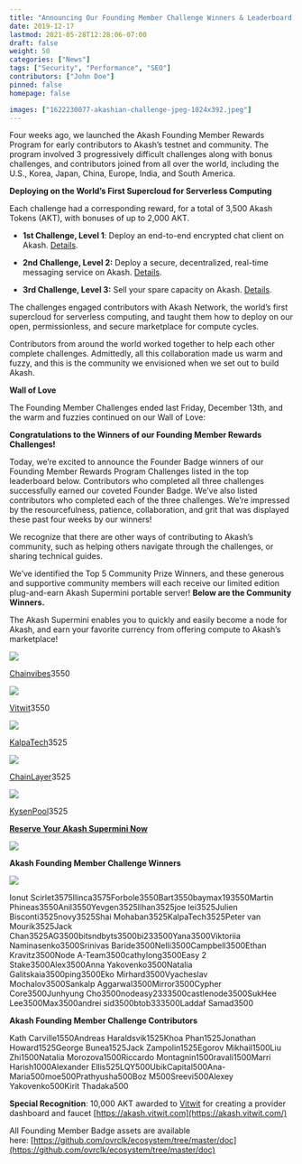 ```yaml
---
title: "Announcing Our Founding Member Challenge Winners & Leaderboard!"
date: 2019-12-17
lastmod: 2021-05-28T12:28:06-07:00
draft: false
weight: 50
categories: ["News"]
tags: ["Security", "Performance", "SEO"]
contributors: ["John Doe"]
pinned: false
homepage: false

images: ["1622230077-akashian-challenge-jpeg-1024x392.jpeg"]
---
```

Four weeks ago, we launched the Akash Founding Member Rewards Program for early contributors to Akash’s testnet and community. The program involved 3 progressively difficult challenges along with bonus challenges, and contributors joined from all over the world, including the U.S., Korea, Japan, China, Europe, India, and South America.  
  
**Deploying on the World’s First Supercloud for Serverless Computing**  
  
Each challenge had a corresponding reward, for a total of 3,500 Akash Tokens (AKT), with bonuses of up to 2,000 AKT.  

*   **1st Challenge, Level 1**: Deploy an end-to-end encrypted chat client on Akash. [Details](https://github.com/ovrclk/ecosystem/blob/master/founders/level1/README.md).
    
*   **2nd Challenge, Level 2:** Deploy a secure, decentralized, real-time messaging service on Akash. [Details](https://github.com/ovrclk/ecosystem/blob/master/founders/level2/README.md).
    
*   **3rd Challenge, Level 3:** Sell your spare capacity on Akash. [Details](https://github.com/ovrclk/ecosystem/blob/master/founders/level3/README.md).
    

The challenges engaged contributors with Akash Network, the world’s first supercloud for serverless computing, and taught them how to deploy on our open, permissionless, and secure marketplace for compute cycles.   
  
Contributors from around the world worked together to help each other complete challenges. Admittedly, all this collaboration made us warm and fuzzy, and this is the community we envisioned when we set out to build Akash.   
  
**Wall of Love**  
  
The Founding Member Challenges ended last Friday, December 13th, and the warm and fuzzies continued on our Wall of Love:

**Congratulations to the Winners of our Founding Member Rewards Challenges!**  
  
Today, we’re excited to announce the Founder Badge winners of our Founding Member Rewards Program Challenges listed in the top leaderboard below. Contributors who completed all three challenges successfully earned our coveted Founder Badge. We’ve also listed contributors who completed each of the three challenges. We’re impressed by the resourcefulness, patience, collaboration, and grit that was displayed these past four weeks by our winners!  
  
We recognize that there are other ways of contributing to Akash’s community, such as helping others navigate through the challenges, or sharing technical guides.    
  
We’ve identified the Top 5 Community Prize Winners, and these generous and supportive community members will each receive our limited edition plug-and-earn Akash Supermini portable server! **Below are the Community Winners.**

The Akash Supermini enables you to quickly and easily become a node for Akash, and earn your favorite currency from offering compute to Akash’s marketplace! 

![](https://www.datocms-assets.com/45776/1620922312-x1t06whk400x400-2.png)

[Chainvibes](http://chainvibes.com/)3550

![](https://www.datocms-assets.com/45776/1620922320-vitwit-squarelogo-1548657157316-1.png)

[Vitwit](https://vitwit.com/)3550

![](https://www.datocms-assets.com/45776/1620922329-logoo-1.png)

[KalpaTech](https://kalpatech.co/)3525

![](https://www.datocms-assets.com/45776/1620922340-logochainlayer3-1-1.png)

[ChainLayer](https://www.chainlayer.io/)3525

![](https://www.datocms-assets.com/45776/1620922348-kysen-new-1.jpg)

[KysenPool](http://www.kysenpool.io/)3525

[**Reserve Your Akash Supermini Now**](https://akash.network/supermini/)

![](https://www.datocms-assets.com/45776/1620922353-elpjg6cwkaaypug.jpg)

**Akash Founding Member Challenge Winners**

![](https://www.datocms-assets.com/45776/1620922362-founder-badge-2x-1.png)

Ionut Scirlet3575Ilinca3575Forbole3550Bart3550baymax193550Martin Phineas3550Anil3550Yevgen3525Ilhan3525joe lei3525Julien Bisconti3525novy3525Shai Mohaban3525KalpaTech3525Peter van Mourik3525Jack Chan3525AG3500bitsndbyts3500bi233500Yana3500Viktoriia Naminasenko3500Srinivas Baride3500Nelli3500Campbell3500Ethan Kravitz3500Node A-Team3500cathylong3500Easy 2 Stake3500Alex3500Anna Yakovenko3500Natalia Galitskaia3500ping3500Eko Mirhard3500Vyacheslav Mochalov3500Sankalp Aggarwal3500Mirror3500Cypher Core3500Junhyung Cho3500nodeasy2333500castlenode3500SukHee Lee3500Max3500andrei sid3500btob333500Laddaf Samad3500

**Akash Founding Member Challenge Contributors**

Kath Carville1550Andreas Haraldsvik1525Khoa Phan1525Jonathan Howard1525George Bunea1525Jack Zampolin1525Egorov Mikhail1500Liu Zhi1500Natalia Morozova1500Riccardo Montagnin1500ravali1500Marri Harish1000Alexander Ellis525LQY500UbikCapital500Ana-Maria500moe500Prathyusha500Boz M500Sreevi500Alexey Yakovenko500Kirit Thadaka500

**Special Recognition**: 10,000 AKT awarded to [Vitwit](https://vitwit.com/) for creating a provider dashboard and faucet [https://akash.vitwit.com](https://akash.vitwit.com/)

All Founding Member Badge assets are available here: [https://github.com/ovrclk/ecosystem/tree/master/doc](https://github.com/ovrclk/ecosystem/tree/master/doc)